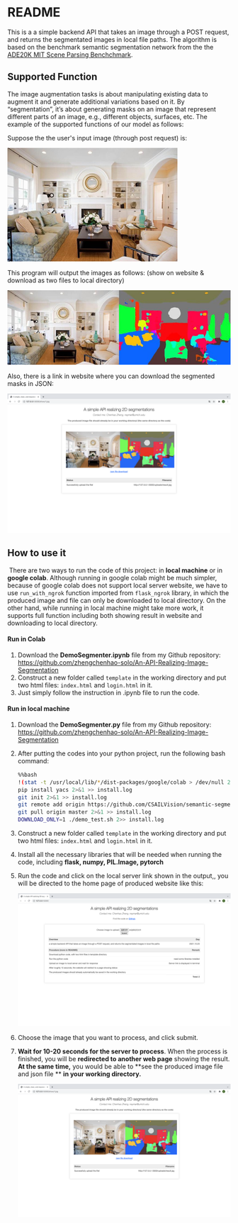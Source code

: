 # README

This is a a simple backend API that takes an image through a POST request, and returns the segmentated images in local file paths. The algorithm is based on the benchmark semantic segmentation network from the the [ADE20K MIT Scene Parsing Benchchmark](http://sceneparsing.csail.mit.edu/).

## Supported Function

The image augmentation tasks is about manipulating existing data to augment it and generate additional variations based on it. By “segmentation”, it’s about generating masks on an image that represent different parts of an image, e.g., different objects, surfaces, etc. The example of the supported functions of our model as follows:

Suppose the the user's input image (through post request) is: 

<img src="./picture_in_readme/1.jpg" alt="1" style="zoom:50%;" />

This program will output the images as follows: (show on website & download as two files to local directory) 

![result](./picture_in_readme/result.jpg)

Also, there is a link in website where you can download the segmented masks in JSON:

![web2](./picture_in_readme/web2.png)

## How to use it

​	There are two ways to run the code of this project: in **local machine** or in **google colab**. Although running in google colab might be much simpler, because of google colab does not support local server website, we have to use `run_with_ngrok` function imported from `flask_ngrok` library, in which the produced image and file can only be downloaded to local directory. On the other hand, while running in local machine might take more work, it supports full function including both showing result in website and downloading to local directory.

#### Run in Colab

1. Download the **DemoSegmenter.ipynb** file from my Github repository: https://github.com/zhengchenhao-solo/An-API-Realizing-Image-Segmentation
2. Construct a new folder called `template` in the working directory and put two html files: `index.html` and `login.html` in it.
3. Just simply  follow the instruction in .ipynb file to run the code. 

#### Run in local machine

1. Download the **DemoSegmenter.py** file from my Github repository: https://github.com/zhengchenhao-solo/An-API-Realizing-Image-Segmentation

2. After putting  the codes into your python project, run the following bash command:

   ```bash
   %%bash
   !(stat -t /usr/local/lib/*/dist-packages/google/colab > /dev/null 2>&1) && exit 
   pip install yacs 2>&1 >> install.log
   git init 2>&1 >> install.log
   git remote add origin https://github.com/CSAILVision/semantic-segmentation-pytorch.git 2>> install.log
   git pull origin master 2>&1 >> install.log
   DOWNLOAD_ONLY=1 ./demo_test.sh 2>> install.log
   ```

3. Construct a new folder called `template` in the working directory and put two html files: `index.html` and `login.html` in it.

4. Install all the necessary libraries that will be needed when running the code, including **flask, numpy, PIL.Image, pytorch**

5. Run the code and click on the local server link shown in the output,, you will be directed to the home page of produced website like this: 

   ![web1](./picture_in_readme/web1.png)

6. Choose the image that you want to process, and click submit.

7. **Wait for 10-20 seconds for the server to process**. When the process is finished, you will be **redirected to another web page** showing the result. **At the same time,** you would be able to **see the produced image file and json file ** **in your working directory.**

   ![web2](./picture_in_readme/web2.png)


